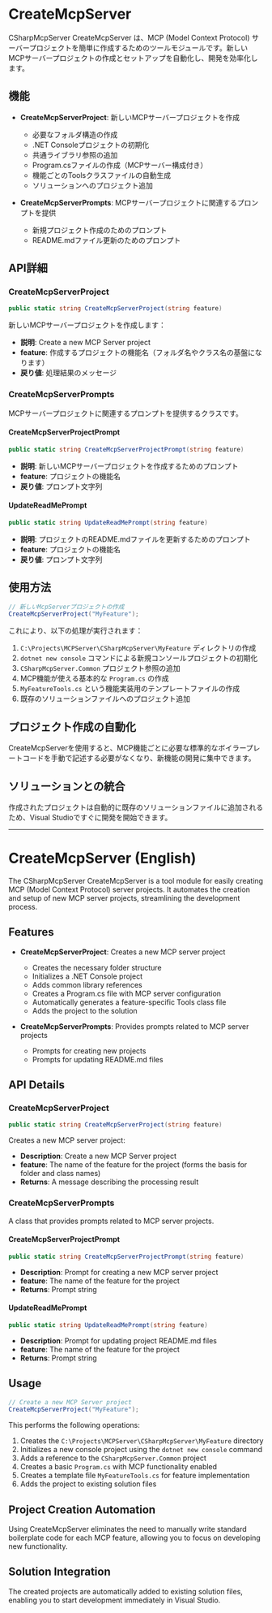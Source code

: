 ﻿# CreateMcpServer

CSharpMcpServer CreateMcpServer は、MCP (Model Context Protocol) サーバープロジェクトを簡単に作成するためのツールモジュールです。新しいMCPサーバープロジェクトの作成とセットアップを自動化し、開発を効率化します。

## 機能

- **CreateMcpServerProject**: 新しいMCPサーバープロジェクトを作成
  - 必要なフォルダ構造の作成
  - .NET Consoleプロジェクトの初期化
  - 共通ライブラリ参照の追加
  - Program.csファイルの作成（MCPサーバー構成付き）
  - 機能ごとのToolsクラスファイルの自動生成
  - ソリューションへのプロジェクト追加

- **CreateMcpServerPrompts**: MCPサーバープロジェクトに関連するプロンプトを提供
  - 新規プロジェクト作成のためのプロンプト
  - README.mdファイル更新のためのプロンプト

## API詳細

### CreateMcpServerProject

```csharp
public static string CreateMcpServerProject(string feature)
```

新しいMCPサーバープロジェクトを作成します：
- **説明**: Create a new MCP Server project
- **feature**: 作成するプロジェクトの機能名（フォルダ名やクラス名の基盤になります）
- **戻り値**: 処理結果のメッセージ

### CreateMcpServerPrompts

MCPサーバープロジェクトに関連するプロンプトを提供するクラスです。

#### CreateMcpServerProjectPrompt

```csharp
public static string CreateMcpServerProjectPrompt(string feature)
```

- **説明**: 新しいMCPサーバープロジェクトを作成するためのプロンプト
- **feature**: プロジェクトの機能名
- **戻り値**: プロンプト文字列

#### UpdateReadMePrompt

```csharp
public static string UpdateReadMePrompt(string feature)
```

- **説明**: プロジェクトのREADME.mdファイルを更新するためのプロンプト
- **feature**: プロジェクトの機能名
- **戻り値**: プロンプト文字列

## 使用方法

```csharp
// 新しいMcpServerプロジェクトの作成
CreateMcpServerProject("MyFeature");
```

これにより、以下の処理が実行されます：

1. `C:\Projects\MCPServer\CSharpMcpServer\MyFeature` ディレクトリの作成
2. `dotnet new console` コマンドによる新規コンソールプロジェクトの初期化
3. `CSharpMcpServer.Common` プロジェクト参照の追加
4. MCP機能が使える基本的な `Program.cs` の作成
5. `MyFeatureTools.cs` という機能実装用のテンプレートファイルの作成
6. 既存のソリューションファイルへのプロジェクト追加

## プロジェクト作成の自動化

CreateMcpServerを使用すると、MCP機能ごとに必要な標準的なボイラープレートコードを手動で記述する必要がなくなり、新機能の開発に集中できます。

## ソリューションとの統合

作成されたプロジェクトは自動的に既存のソリューションファイルに追加されるため、Visual Studioですぐに開発を開始できます。

---

# CreateMcpServer (English)

The CSharpMcpServer CreateMcpServer is a tool module for easily creating MCP (Model Context Protocol) server projects. It automates the creation and setup of new MCP server projects, streamlining the development process.

## Features

- **CreateMcpServerProject**: Creates a new MCP server project
  - Creates the necessary folder structure
  - Initializes a .NET Console project
  - Adds common library references
  - Creates a Program.cs file with MCP server configuration
  - Automatically generates a feature-specific Tools class file
  - Adds the project to the solution

- **CreateMcpServerPrompts**: Provides prompts related to MCP server projects
  - Prompts for creating new projects
  - Prompts for updating README.md files

## API Details

### CreateMcpServerProject

```csharp
public static string CreateMcpServerProject(string feature)
```

Creates a new MCP server project:
- **Description**: Create a new MCP Server project
- **feature**: The name of the feature for the project (forms the basis for folder and class names)
- **Returns**: A message describing the processing result

### CreateMcpServerPrompts

A class that provides prompts related to MCP server projects.

#### CreateMcpServerProjectPrompt

```csharp
public static string CreateMcpServerProjectPrompt(string feature)
```

- **Description**: Prompt for creating a new MCP server project
- **feature**: The name of the feature for the project
- **Returns**: Prompt string

#### UpdateReadMePrompt

```csharp
public static string UpdateReadMePrompt(string feature)
```

- **Description**: Prompt for updating project README.md files
- **feature**: The name of the feature for the project
- **Returns**: Prompt string

## Usage

```csharp
// Create a new MCP Server project
CreateMcpServerProject("MyFeature");
```

This performs the following operations:

1. Creates the `C:\Projects\MCPServer\CSharpMcpServer\MyFeature` directory
2. Initializes a new console project using the `dotnet new console` command
3. Adds a reference to the `CSharpMcpServer.Common` project
4. Creates a basic `Program.cs` with MCP functionality enabled
5. Creates a template file `MyFeatureTools.cs` for feature implementation
6. Adds the project to existing solution files

## Project Creation Automation

Using CreateMcpServer eliminates the need to manually write standard boilerplate code for each MCP feature, allowing you to focus on developing new functionality.

## Solution Integration

The created projects are automatically added to existing solution files, enabling you to start development immediately in Visual Studio.
